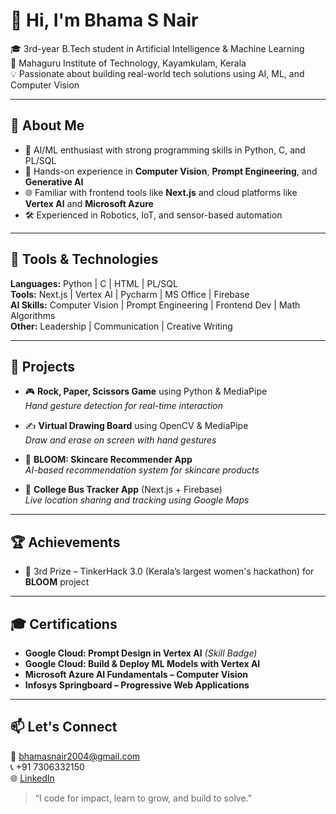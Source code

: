 # 👋 Hi, I'm Bhama S Nair

🎓 3rd-year B.Tech student in Artificial Intelligence & Machine Learning  
📍 Mahaguru Institute of Technology, Kayamkulam, Kerala  
💡 Passionate about building real-world tech solutions using AI, ML, and Computer Vision

---

## 🧠 About Me

- 🤖 AI/ML enthusiast with strong programming skills in Python, C, and PL/SQL
- 🧪 Hands-on experience in **Computer Vision**, **Prompt Engineering**, and **Generative AI**
- 🌐 Familiar with frontend tools like **Next.js** and cloud platforms like **Vertex AI** and **Microsoft Azure**
- 🛠️ Experienced in Robotics, IoT, and sensor-based automation

---

## 🔧 Tools & Technologies

**Languages:** Python | C | HTML | PL/SQL  
**Tools:** Next.js | Vertex AI | Pycharm | MS Office | Firebase  
**AI Skills:** Computer Vision | Prompt Engineering | Frontend Dev | Math Algorithms  
**Other:** Leadership | Communication | Creative Writing

---

## 🌟 Projects

- 🎮 **Rock, Paper, Scissors Game** using Python & MediaPipe  
  _Hand gesture detection for real-time interaction_

- ✍️ **Virtual Drawing Board** using OpenCV & MediaPipe  
  _Draw and erase on screen with hand gestures_

- 💄 **BLOOM: Skincare Recommender App**  
  _AI-based recommendation system for skincare products_

- 🚌 **College Bus Tracker App** (Next.js + Firebase)  
  _Live location sharing and tracking using Google Maps_

---

## 🏆 Achievements

- 🥉 3rd Prize – TinkerHack 3.0 (Kerala’s largest women's hackathon) for **BLOOM** project

---

## 🎓 Certifications

- **Google Cloud: Prompt Design in Vertex AI** *(Skill Badge)*  
- **Google Cloud: Build & Deploy ML Models with Vertex AI**  
- **Microsoft Azure AI Fundamentals – Computer Vision**  
- **Infosys Springboard – Progressive Web Applications**

---

## 📫 Let's Connect

📧 bhamasnair2004@gmail.com  
📞 +91 7306332150  
🌐 [LinkedIn](https://www.linkedin.com/in/bhama-s-nair-918409292/) 

> “I code for impact, learn to grow, and build to solve.”



<!--
**Bhama-S-Nair/Bhama-S-Nair** is a ✨ _special_ ✨ repository because its `README.md` (this file) appears on your GitHub profile.

Here are some ideas to get you started:

- 🔭 I’m currently working on ...
- 🌱 I’m currently learning ...
- 👯 I’m looking to collaborate on ...
- 🤔 I’m looking for help with ...
- 💬 Ask me about ...
- 📫 How to reach me: ...
- 😄 Pronouns: ...
- ⚡ Fun fact: ...
-->

